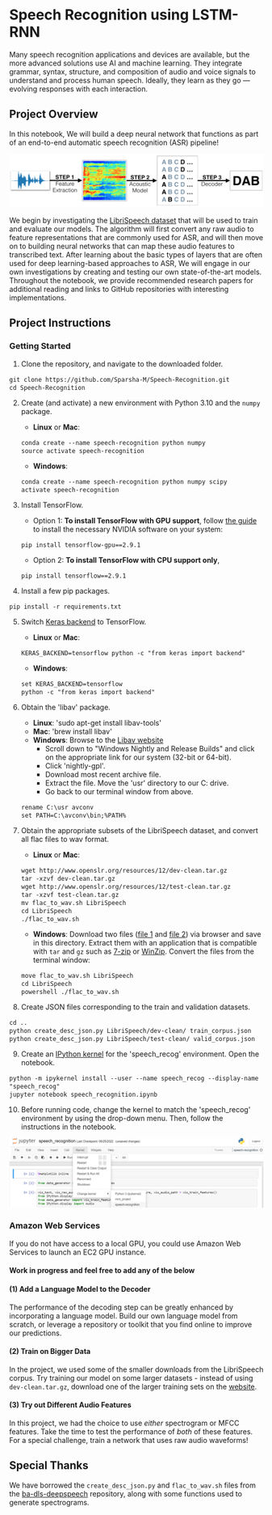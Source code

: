 # Speech Recognition using LSTM-RNN
 Many speech recognition applications and devices are available, but the more advanced solutions use AI and machine learning. They integrate grammar, syntax, structure, and composition of audio and voice signals to understand and process human speech. Ideally, they learn as they go — evolving responses with each interaction.

[//]: # (Image References)

[image1]: ./images/pipeline.png "ASR Pipeline"
[image2]: ./images/select_kernel.png "select speech-recognition kernel"

## Project Overview

In this notebook, We will build a deep neural network that functions as part of an end-to-end automatic speech recognition (ASR) pipeline!  

![ASR Pipeline][image1]

We begin by investigating the [LibriSpeech dataset](http://www.openslr.org/12/) that will be used to train and evaluate our models. The algorithm will first convert any raw audio to feature representations that are commonly used for ASR, and will then move on to building neural networks that can map these audio features to transcribed text. After learning about the basic types of layers that are often used for deep learning-based approaches to ASR, We will engage in our own investigations by creating and testing our own state-of-the-art models. Throughout the notebook, we provide recommended research papers for additional reading and links to GitHub repositories with interesting implementations.

## Project Instructions

### Getting Started

1. Clone the repository, and navigate to the downloaded folder.
```
git clone https://github.com/Sparsha-M/Speech-Recognition.git
cd Speech-Recognition
```

2. Create (and activate) a new environment with Python 3.10 and the `numpy` package.

	- __Linux__ or __Mac__: 
	```
	conda create --name speech-recognition python numpy
	source activate speech-recognition
	```
	- __Windows__: 
	```
	conda create --name speech-recognition python numpy scipy
	activate speech-recognition
	```

3. Install TensorFlow.
	- Option 1: __To install TensorFlow with GPU support__, follow [the guide](https://www.tensorflow.org/install/) to install the necessary NVIDIA software on your system:
	```
	pip install tensorflow-gpu==2.9.1
	```
	- Option 2: __To install TensorFlow with CPU support only__,
	```
	pip install tensorflow==2.9.1
	```

4. Install a few pip packages.
```
pip install -r requirements.txt
```

5. Switch [Keras backend](https://keras.io/backend/) to TensorFlow.
	- __Linux__ or __Mac__: 
	```
	KERAS_BACKEND=tensorflow python -c "from keras import backend"
	```
	- __Windows__: 
	```
	set KERAS_BACKEND=tensorflow
	python -c "from keras import backend"
	```

6. Obtain the 'libav' package.
	- __Linux__: 'sudo apt-get install libav-tools'
	- __Mac__: 'brew install libav'
	- __Windows__: Browse to the [Libav website](https://libav.org/download/)
		- Scroll down to "Windows Nightly and Release Builds" and click on the appropriate link for our system (32-bit or 64-bit).
		- Click 'nightly-gpl'.
		- Download most recent archive file.
		- Extract the file.  Move the 'usr' directory to our C: drive.
		- Go back to our terminal window from above.
	```
	rename C:\usr avconv
    set PATH=C:\avconv\bin;%PATH%
	```

7. Obtain the appropriate subsets of the LibriSpeech dataset, and convert all flac files to wav format.
	- __Linux__ or __Mac__: 
	```
	wget http://www.openslr.org/resources/12/dev-clean.tar.gz
	tar -xzvf dev-clean.tar.gz
	wget http://www.openslr.org/resources/12/test-clean.tar.gz
	tar -xzvf test-clean.tar.gz
	mv flac_to_wav.sh LibriSpeech
	cd LibriSpeech
	./flac_to_wav.sh
	```
	- __Windows__: Download two files ([file 1](http://www.openslr.org/resources/12/dev-clean.tar.gz) and [file 2](http://www.openslr.org/resources/12/test-clean.tar.gz)) via browser and save in this directory.  Extract them with an application that is compatible with `tar` and `gz` such as [7-zip](http://www.7-zip.org/) or [WinZip](http://www.winzip.com/). Convert the files from the terminal window:
	```
	move flac_to_wav.sh LibriSpeech
	cd LibriSpeech
	powershell ./flac_to_wav.sh
	```

8. Create JSON files corresponding to the train and validation datasets.
```
cd ..
python create_desc_json.py LibriSpeech/dev-clean/ train_corpus.json
python create_desc_json.py LibriSpeech/test-clean/ valid_corpus.json
```

9. Create an [IPython kernel](http://ipython.readthedocs.io/en/stable/install/kernel_install.html) for the 'speech_recog' environment.  Open the notebook.
```
python -m ipykernel install --user --name speech_recog --display-name "speech_recog"
jupyter notebook speech_recognition.ipynb
```

10. Before running code, change the kernel to match the 'speech_recog' environment by using the drop-down menu.  Then, follow the instructions in the notebook.

![select speech_recog kernel][image2]


### Amazon Web Services

If you do not have access to a local GPU, you could use Amazon Web Services to launch an EC2 GPU instance.


#### Work in progress and feel free to add any of the below

#### (1) Add a Language Model to the Decoder

The performance of the decoding step can be greatly enhanced by incorporating a language model.  Build our own language model from scratch, or leverage a repository or toolkit that you find online to improve our predictions.

#### (2) Train on Bigger Data

In the project, we used some of the smaller downloads from the LibriSpeech corpus.  Try training our model on some larger datasets - instead of using `dev-clean.tar.gz`, download one of the larger training sets on the [website](http://www.openslr.org/12/).

#### (3) Try out Different Audio Features

In this project, we had the choice to use _either_ spectrogram or MFCC features.  Take the time to test the performance of _both_ of these features.  For a special challenge, train a network that uses raw audio waveforms!

## Special Thanks

We have borrowed the `create_desc_json.py` and `flac_to_wav.sh` files from the [ba-dls-deepspeech](https://github.com/baidu-research/ba-dls-deepspeech) repository, along with some functions used to generate spectrograms.
